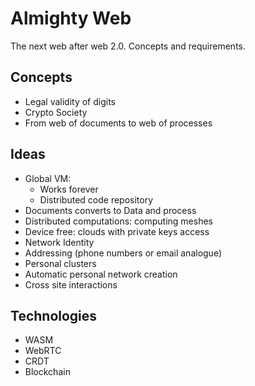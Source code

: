 # Almighty Web

The next web after web 2.0. Concepts and requirements.

## Concepts

* Legal validity of digits
* Crypto Society
* From web of documents to web of processes

## Ideas

* Global VM:
  * Works forever
  * Distributed code repository
* Documents converts to Data and process
* Distributed computations: computing meshes
* Device free: clouds with private keys access
* Network Identity
* Addressing (phone numbers or email analogue)
* Personal clusters
* Automatic personal network creation
* Cross site interactions


## Technologies

* WASM
* WebRTC
* CRDT
* Blockchain
